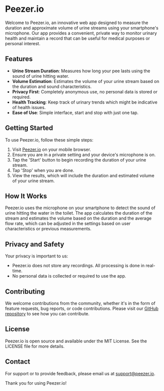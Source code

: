 # Peezer.io

Welcome to Peezer.io, an innovative web app designed to measure the duration and approximate volume of urine streams using your smartphone's microphone. Our app provides a convenient, private way to monitor urinary health and maintain a record that can be useful for medical purposes or personal interest.

## Features

- **Urine Stream Duration**: Measures how long your pee lasts using the sound of urine hitting water.
- **Volume Estimation**: Estimates the volume of your urine stream based on the duration and sound characteristics.
- **Privacy First**: Completely anonymous use, no personal data is stored or required.
- **Health Tracking**: Keep track of urinary trends which might be indicative of health issues.
- **Ease of Use**: Simple interface, start and stop with just one tap.

## Getting Started

To use Peezer.io, follow these simple steps:

1. Visit [Peezer.io](https://peezer.io) on your mobile browser.
2. Ensure you are in a private setting and your device's microphone is on.
3. Tap the 'Start' button to begin recording the duration of your urine stream.
4. Tap 'Stop' when you are done.
5. View the results, which will include the duration and estimated volume of your urine stream.

## How It Works

Peezer.io uses the microphone on your smartphone to detect the sound of urine hitting the water in the toilet. The app calculates the duration of the stream and estimates the volume based on the duration and the average flow rate, which can be adjusted in the settings based on user characteristics or previous measurements.

## Privacy and Safety

Your privacy is important to us:

- Peezer.io does not store any recordings. All processing is done in real-time.
- No personal data is collected or required to use the app.

## Contributing

We welcome contributions from the community, whether it's in the form of feature requests, bug reports, or code contributions. Please visit our [GitHub repository](https://github.com/peezer-io) to see how you can contribute.

## License

Peezer.io is open source and available under the MIT License. See the LICENSE file for more details.

## Contact

For support or to provide feedback, please email us at support@peezer.io.

Thank you for using Peezer.io!
